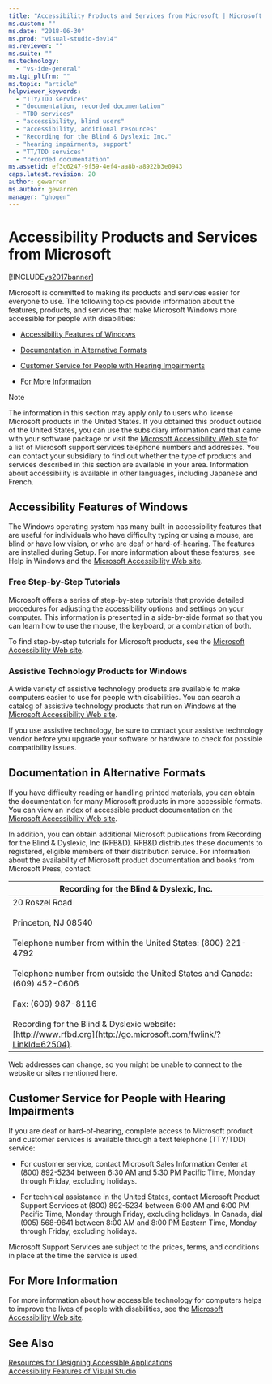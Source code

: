 ```yaml
---
title: "Accessibility Products and Services from Microsoft | Microsoft Docs"
ms.custom: ""
ms.date: "2018-06-30"
ms.prod: "visual-studio-dev14"
ms.reviewer: ""
ms.suite: ""
ms.technology: 
  - "vs-ide-general"
ms.tgt_pltfrm: ""
ms.topic: "article"
helpviewer_keywords: 
  - "TTY/TDD services"
  - "documentation, recorded documentation"
  - "TDD services"
  - "accessibility, blind users"
  - "accessibility, additional resources"
  - "Recording for the Blind & Dyslexic Inc."
  - "hearing impairments, support"
  - "TT/TDD services"
  - "recorded documentation"
ms.assetid: ef3c6247-9f59-4ef4-aa8b-a8922b3e0943
caps.latest.revision: 20
author: gewarren
ms.author: gewarren
manager: "ghogen"
---
```

# Accessibility Products and Services from Microsoft
[!INCLUDE[vs2017banner](../../includes/vs2017banner.md)]

  
Microsoft is committed to making its products and services easier for everyone to use. The following topics provide information about the features, products, and services that make Microsoft Windows more accessible for people with disabilities:  
  
-   [Accessibility Features of Windows](../../ide/reference/accessibility-products-and-services-from-microsoft.md#windows)  
  
-   [Documentation in Alternative Formats](../../ide/reference/accessibility-products-and-services-from-microsoft.md#altfortmats)  
  
-   [Customer Service for People with Hearing Impairments](../../ide/reference/accessibility-products-and-services-from-microsoft.md#hearing)  
  
-   [For More Information](../../ide/reference/accessibility-products-and-services-from-microsoft.md#moreinfo)  
  
> [!NOTE]
>  The information in this section may apply only to users who license Microsoft products in the United States. If you obtained this product outside of the United States, you can use the subsidiary information card that came with your software package or visit the [Microsoft Accessibility Web site](http://go.microsoft.com/fwlink/?LinkId=8431) for a list of Microsoft support services telephone numbers and addresses. You can contact your subsidiary to find out whether the type of products and services described in this section are available in your area. Information about accessibility is available in other languages, including Japanese and French.  
  
##  <a name="windows"></a> Accessibility Features of Windows  
 The Windows operating system has many built-in accessibility features that are useful for individuals who have difficulty typing or using a mouse, are blind or have low vision, or who are deaf or hard-of-hearing. The features are installed during Setup. For more information about these features, see Help in Windows and the [Microsoft Accessibility Web site](http://go.microsoft.com/fwlink/?LinkId=8431).  
  
### Free Step-by-Step Tutorials  
 Microsoft offers a series of step-by-step tutorials that provide detailed procedures for adjusting the accessibility options and settings on your computer. This information is presented in a side-by-side format so that you can learn how to use the mouse, the keyboard, or a combination of both.  
  
 To find step-by-step tutorials for Microsoft products, see the [Microsoft Accessibility Web site](http://go.microsoft.com/fwlink/?LinkId=8431).  
  
### Assistive Technology Products for Windows  
 A wide variety of assistive technology products are available to make computers easier to use for people with disabilities. You can search a catalog of assistive technology products that run on Windows at the [Microsoft Accessibility Web site](http://go.microsoft.com/fwlink/?LinkId=8431).  
  
 If you use assistive technology, be sure to contact your assistive technology vendor before you upgrade your software or hardware to check for possible compatibility issues.  
  
##  <a name="altfortmats"></a> Documentation in Alternative Formats  
 If you have difficulty reading or handling printed materials, you can obtain the documentation for many Microsoft products in more accessible formats. You can view an index of accessible product documentation on the [Microsoft Accessibility Web site](http://go.microsoft.com/fwlink/?LinkId=8431).  
  
 In addition, you can obtain additional Microsoft publications from Recording for the Blind & Dyslexic, Inc (RFB&D). RFB&D distributes these documents to registered, eligible members of their distribution service. For information about the availability of Microsoft product documentation and books from Microsoft Press, contact:  
  
|Recording for the Blind & Dyslexic, Inc.|  
|----------------------------------------------|  
|20 Roszel Road<br /><br /> Princeton, NJ 08540<br /><br /> Telephone number from within the United States: (800) 221-4792<br /><br /> Telephone number from outside the United States and Canada: (609) 452-0606<br /><br /> Fax: (609) 987-8116<br /><br /> Recording for the Blind & Dyslexic website: [http://www.rfbd.org](http://go.microsoft.com/fwlink/?LinkId=62504).|  
  
 Web addresses can change, so you might be unable to connect to the website or sites mentioned here.  
  
##  <a name="hearing"></a> Customer Service for People with Hearing Impairments  
 If you are deaf or hard-of-hearing, complete access to Microsoft product and customer services is available through a text telephone (TTY/TDD) service:  
  
-   For customer service, contact Microsoft Sales Information Center at (800) 892-5234 between 6:30 AM and 5:30 PM Pacific Time, Monday through Friday, excluding holidays.  
  
-   For technical assistance in the United States, contact Microsoft Product Support Services at (800) 892-5234 between 6:00 AM and 6:00 PM Pacific Time, Monday through Friday, excluding holidays. In Canada, dial (905) 568-9641 between 8:00 AM and 8:00 PM Eastern Time, Monday through Friday, excluding holidays.  
  
 Microsoft Support Services are subject to the prices, terms, and conditions in place at the time the service is used.  
  
##  <a name="moreinfo"></a> For More Information  
 For more information about how accessible technology for computers helps to improve the lives of people with disabilities, see the [Microsoft Accessibility Web site](http://go.microsoft.com/fwlink/?LinkId=8431).  
  
## See Also  
 [Resources for Designing Accessible Applications](../../ide/reference/resources-for-designing-accessible-applications.md)   
 [Accessibility Features of Visual Studio](../../ide/reference/accessibility-features-of-visual-studio.md)







